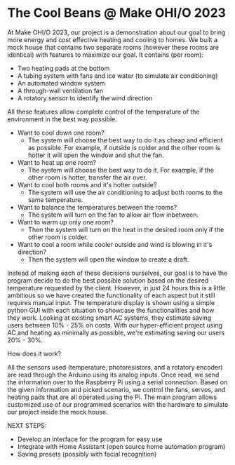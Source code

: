 # The Cool Beans @ Make OHI/O 2023

At Make OHI/O 2023, our project is a demonstration about our goal to bring more energy and cost effective heating and cooling to homes. We built a mock house that contains two separate rooms (however these rooms are identical) with features to maximize our goal. It contains (per room):

*   Two heating pads at the bottom
*   A tubing system with fans and ice water (to simulate air conditioning)
*   An automated window system
*   A through-wall ventilation fan
*   A rotatory sensor to identify the wind direction

All these features allow complete control of the temperature of the environment in the best way possible.

*   Want to cool down one room?
    - The system will choose the best way to do it as cheap and efficient as possible. For example, if outside is colder and the other room is hotter it will open the       window and shut the fan.
*   Want to heat up one room?
    - The system will choose the best way to do it. For example, if the other room is hotter, transfer the air over.
*   Want to cool both rooms and it's hotter outside? 
    - The system will use the air conditioning to adjust both rooms to the same temperature.
*   Want to balance the temperatures between the rooms? 
    - The system will turn on the fan to allow air flow inbetween.
*   Want to warm up only one room? 
    - Then the system will turn on the heat in the desired room only if the other room is colder.
*   Want to cool a room while cooler outside and wind is blowing in it's direction?
    - Then the system will open the window to create a draft.

Instead of making each of these decisions ourselves, our goal is to have the program decide to do the best possible solution based on the desired temperature requested by the client. However, in just 24 hours this is a little ambitious so we have created the functionality of each aspect but it still requires manual input. The temperature display is shown using a simple python GUI with each situation to showcase the functionalities and how they work. Looking at existing smart AC systems, they estimate saving users between 10% - 25% on costs. With our hyper-efficient project using AC and heating as minimally as possible, we're estimating saving our users 20% - 30%. 

How does it work?

All the sensors used (temperature, photoresistors, and a rotatory encoder) are read through the Arduino using its analog inputs. Once read, we send the information over to the Raspberry Pi using a serial connection. Based on the given information and picked scenario, we control the fans, servos, and heating pads that are all operated using the Pi. The main program allows customized use of our programmed scenarios with the hardware to simulate our project inside the mock house.

NEXT STEPS:

*   Develop an interface for the program for easy use
*   Integrate with Home Assistant (open source home automation program)
*   Saving presets (possibly with facial recognition)
